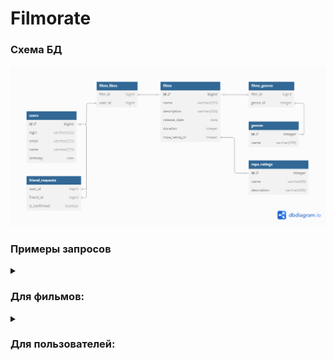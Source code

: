 # Filmorate

### Схема БД

![](https://github.com/BuzmakovR/java-filmorate/blob/main/dbdiagram.png?raw=true)

### Примеры запросов

<details>
    <summary><h3>Для фильмов:</h3></summary>

* Создание фильма:

```SQL
-- Добавление записи с самим фильмом
INSERT INTO films (name,
                   description,
                   release_date,
                   duration,
                   mpa_rating)
VALUES ($1, $2, $3, $4, $5);

-- Привязка фильма к жанру
INSERT INTO films_genres (film_id, genre_id)
VALUES ($1, $2);
```

* Обновление фильма:

```SQL
UPDATE
    films
SET name                = $1,
    description         = $2,
    release_date        = $3,
    duration            = $4,
    mpa_rating          = $5
WHERE id = $5;
```

* Получение фильма по `id`:

```SQL
SELECT f.id,
       f.name,
       f.description,
       f.release_date,
       f.duration,
       (
            SELECT mr.name 
            FROM mpa_ratings mr 
            WHERE mr.id = f.mpa_rating_id
       ) mpa_rating,
       STRING_AGG(g.name, ', ') genres
FROM films f
LEFT JOIN films_genres fg ON fg.film_id = f.id
LEFT JOIN genres g ON g.id = fg.genre_id
WHERE f.id = $1
GROUP BY f.id;
```   

* Получение всех фильмов:

```SQL
SELECT f.id,
       f.name,
       f.description,
       f.release_date,
       f.duration,
       (
            SELECT mr.name 
            FROM mpa_ratings mr 
            WHERE mr.id = f.mpa_rating_id
       ) mpa_rating,
       STRING_AGG(g.name, ', ') genres
FROM films f
LEFT JOIN films_genres fg ON fg.film_id = f.id
LEFT JOIN genres g ON g.id = fg.genre_id
GROUP BY f.id;
```

* Получение топ-N (по количеству лайков) фильмов:
```SQL
SELECT f.id,
       f.name,
       f.description,
       f.release_date,
       f.duration,
       (
            SELECT mr.name 
            FROM mpa_ratings mr 
            WHERE mr.id = f.mpa_rating_id
       ) mpa_rating,
       STRING_AGG(DISTINCT g.name, ', ') genres,
       COUNT(DISTINCT fl.user_id) AS like_count
FROM films f
LEFT JOIN films_genres fg ON fg.film_id = f.id
LEFT JOIN genres g ON g.id = fg.genre_id
LEFT JOIN films_likes fl ON fl.film_id = f.id
GROUP BY f.id
ORDER BY like_count DESC LIMIT $1;
```

* Добавление лайка фильму:
```SQL
INSERT INTO films_likes (film_id, user_id)
VALUES ($1, $2);
```

* Удаление лайка с фильма:
```SQL
DELETE FROM films_likes 
WHERE film_id = $1
    AND user_id = $2;
```
</details>

<details>
    <summary><h3>Для пользователей:</h3></summary>

* Создание пользователя:

```SQL
INSERT INTO users (email,
                   login,
                   name,
                   birthday)
VALUES ($1, $2, $3, $4)
```

* Обновление пользователя:

```SQL
UPDATE
    users
SET email    = $1,
    login    = $2,
    name     = $3,
    birthday = $4
WHERE id = $5
```

* Получение пользователя `id`:

```SQL
SELECT *
FROM users
WHERE id = $1
```   

* Получение всех пользователей:

```SQL
SELECT *
FROM users
``` 

* Получение друзей пользователя:

```SQL
SELECT u.*
FROM users u
JOIN friend_requests fr ON fr.friend_id = u.id
WHERE fr.is_confirmed = true
    AND fr.user_id = $1
``` 

* Получение общих друзей с пользователем:

```SQL
SELECT cu.*
FROM friend_requests u1
JOIN friend_requests u2 ON u1.friend_id = u2.friend_id
JOIN users cu ON cu.id = u2.friend_id
where u1.user_id = $1 
	AND u1.is_confirmed = true
	AND u2.user_id = $2
	AND u2.is_confirmed = true
``` 

* Отправка заявки на добавление в друзья пользователя:

```SQL
INSERT INTO friend_requests (user_id,
            friend_id,
            is_confirmed)
VALUES ($1, $2, false);
```

* Принятие заявки на добавление в друзья пользователя:

```SQL
UPDATE friend_requests
SET is_confirmed = true
WHERE user_id = $1
    AND friend_id = $2;
```

* Удаление из друзей пользователя:

```SQL
DELETE FROM friend_requests
WHERE user_id = $1
    AND friend_id = $2;
```

</details>